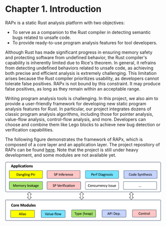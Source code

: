 # Chapter 1. Introduction

RAPx is a static Rust analysis platform with two objectives:

* To serve as a companion to the Rust compiler in detecting semantic bugs related to unsafe code.
* To provide ready-to-use program analysis features for tool developers.

Although Rust has made significant progress in ensuring memory safety and protecting software from undefined behavior, the Rust compiler's capability is inherently limited due to Rice's theorem. In general, it refrains from detecting undefined behaviors related to unsafe code, as achieving both precise and efficient analysis is extremely challenging. This limitation arises because the Rust compiler prioritizes usability, as developers cannot tolerate false positives. RAPx is not bound by this constraint. It may produce false positives, as long as they remain within an acceptable range.

Writing program analysis tools is challenging. In this project, we also aim to provide a user-friendly framework for developing new static program analysis features for Rust. In particular, our project integrates dozens of classic program analysis algorithms, including those for pointer analysis, value-flow analysis, control-flow analysis, and more. Developers can choose and combine them like Lego blocks to achieve new bug detection or verification capabilities.

The following figure demonstrates the framework of RAPx, which is composed of a core layer and an application layer. The project repository of RAPx can be found [here](https://github.com/Artisan-Lab/RAPx). Note that the project is still under heavy development, and some modules are not available yet.

![framework](figure/framework.png)

